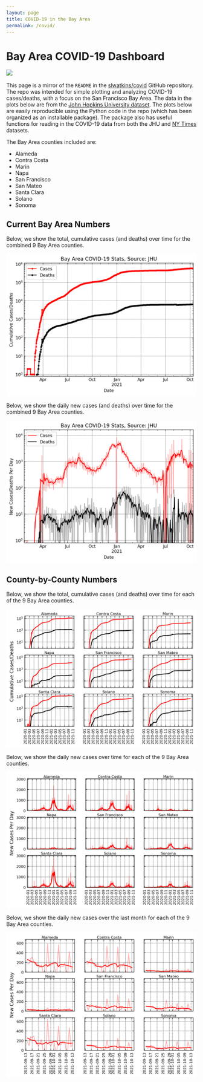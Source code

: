 ```yaml
---
layout: page
title: COVID-19 in the Bay Area
permalink: /covid/
---
```


# Bay Area COVID-19 Dashboard

![](https://img.shields.io/badge/dynamic/yaml?color=informational&label=Plots%20Last%20Updated&query=date&url=https%3A%2F%2Fraw.githubusercontent.com%2Fslwatkins%2Fcovid%2Fmaster%2F.github%2Fdate_last_updated.yml)

This page is a mirror of the `README` in the [slwatkins/covid]() GitHub repository. The repo was intended for simple plotting and analyzing COVID-19 cases/deaths, with a focus on the San Francisco Bay Area. The data in the plots below are from the [John Hopkins University dataset](https://github.com/CSSEGISandData/COVID-19). The plots below are easily reproducible using the Python code in the repo (which has been organized as an installable package). The package also has useful functions for reading in the COVID-19 data from both the JHU and [NY Times](https://github.com/nytimes/covid-19-data) datasets.

The Bay Area counties included are:
 * Alameda
 * Contra Costa
 * Marin
 * Napa
 * San Francisco
 * San Mateo
 * Santa Clara
 * Solano
 * Sonoma

## Current Bay Area Numbers

Below, we show the total, cumulative cases (and deaths) over time for the combined 9 Bay Area counties.

![Bay Area Cumulative](https://raw.githubusercontent.com/slwatkins/covid/master/.github/current_bay_area_total_cases.png)

Below, we show the daily new cases (and deaths) over time for the combined 9 Bay Area counties.

![Bay Area Daily](https://raw.githubusercontent.com/slwatkins/covid/master/.github/current_bay_area_new_cases.png)

## County-by-County Numbers

Below, we show the total, cumulative cases (and deaths) over time for each of the 9 Bay Area counties.

![County Cumulative](https://raw.githubusercontent.com/slwatkins/covid/master/.github/current_county_total_cases.png)

Below, we show the daily new cases over time for each of the 9 Bay Area counties.

![County Daily](https://raw.githubusercontent.com/slwatkins/covid/master/.github/current_county_new_cases.png)

Below, we show the daily new cases over the last month for each of the 9 Bay Area counties.

![County Daily, Recent](https://raw.githubusercontent.com/slwatkins/covid/master/.github/current_county_new_cases_month.png)
